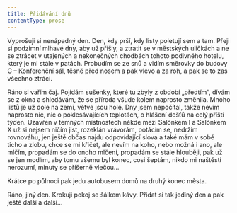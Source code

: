 ```yaml
---
title: Přidávání dnů
contentType: prose
---
```


Vyprošuji si nenápadný den. Den, kdy prší, kdy listy poletují sem a tam. Přeji si podzimní mlhavé dny, aby už přišly, a ztratit se v městských uličkách a ne se ztrácet v utajených a nekonečných chodbách tohoto podivného hotelu, který je mi stále v patách. Probudím se ze snů a vidím směrovky do budovy C – Konferenční sál, těsně před nosem a pak vlevo a za roh, a pak se to zas všechno ztrácí.

Ráno si vařím čaj. Pojídám sušenky, které tu zbyly z období „předtím“, dívám se z okna a shledávám, že se příroda všude kolem naprosto změnila. Mnoho listů je už dole na zemi, větve jsou holé. Dny jsem nepočítal, takže nevím naprosto nic, nic o poklesávajících teplotách, o hlášení dešťů na celý příští týden. Uzavřen v temných místnostech někde mezi Salónkem I a Salónkem X už si nejsem ničím jist, rozeklán vrávorám, potácím se, nedržím rovnováhu, jen ještě občas najdu odpovídající slova a také mám v sobě ticho a zlobu, chce se mi křičet, ale nevím na koho, nebo možná i ano, ale mlčím, propadám se do onoho mlčení, propadám se stále hlouběji, pak už se jen modlím, aby tomu všemu byl konec, cosi šeptám, nikdo mi naštěstí nerozumí, minuty se příšerně vlečou…

Krátce po půlnoci pak jedu autobusem domů na druhý konec města.

Ráno, jiný den. Krokuji pokoj se šálkem kávy. Přidat si tak jediný den a pak ještě další a další…
